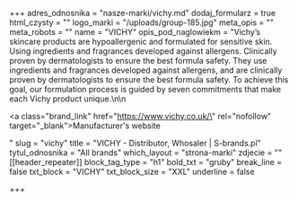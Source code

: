 +++
adres_odnosnika = "nasze-marki/vichy.md"
dodaj_formularz = true
html_czysty = ""
logo_marki = "/uploads/group-185.jpg"
meta_opis = ""
meta_robots = ""
name = "VICHY"
opis_pod_naglowiekm = "Vichy’s skincare products are hypoallergenic and formulated for sensitive skin. Using ingredients and fragrances developed against allergens. Clinically proven by dermatologists to ensure the best formula safety. They use ingredients and fragrances developed against allergens, and are clinically proven by dermatologists to ensure the best formula safety. To achieve this goal, our formulation process is guided by seven commitments that make each Vichy product unique.\n\n    <p><a class=\"brand_link\" href=\"https://www.vichy.co.uk/\" rel=\"nofollow\" target=\"_blank\">Manufacturer's website</a></p>"
slug = "vichy"
title = "VICHY - Distributor, Whosaler | S-brands.pl"
tytul_odnosnika = "All brands"
which_layout = "strona-marki"
zdjecie = ""
[[header_repeater]]
block_tag_type = "h1"
bold_txt = "gruby"
break_line = false
txt_block = "VICHY"
txt_block_size = "XXL"
underline = false

+++
